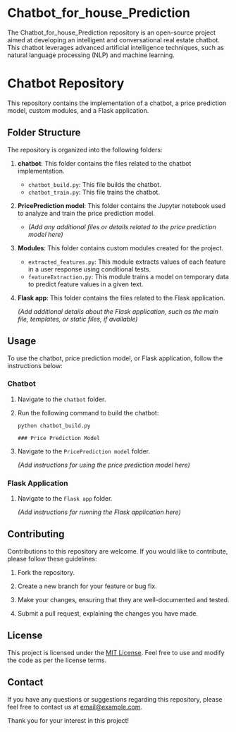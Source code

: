 # Chatbot_for_house_Prediction
The Chatbot_for_house_Prediction repository is an open-source project aimed at developing an intelligent and conversational real estate chatbot. This chatbot leverages advanced artificial intelligence techniques, such as natural language processing (NLP) and machine learning.

# Chatbot Repository

This repository contains the implementation of a chatbot, a price prediction model, custom modules, and a Flask application.

## Folder Structure

The repository is organized into the following folders:

1. **chatbot**: This folder contains the files related to the chatbot implementation.

   - `chatbot_build.py`: This file builds the chatbot.
   - `chatbot_train.py`: This file trains the chatbot.

2. **PricePrediction model**: This folder contains the Jupyter notebook used to analyze and train the price prediction model.

   - _(Add any additional files or details related to the price prediction model here)_

3. **Modules**: This folder contains custom modules created for the project.

   - `extracted_features.py`: This module extracts values of each feature in a user response using conditional tests.
   - `featureExtraction.py`: This module trains a model on temporary data to predict feature values in a given text.

4. **Flask app**: This folder contains the files related to the Flask application.

   _(Add additional details about the Flask application, such as the main file, templates, or static files, if available)_

## Usage

To use the chatbot, price prediction model, or Flask application, follow the instructions below:

### Chatbot

1. Navigate to the `chatbot` folder.

2. Run the following command to build the chatbot:

   ```shell
   python chatbot_build.py

   ### Price Prediction Model

1. Navigate to the `PricePrediction model` folder.

   _(Add instructions for using the price prediction model here)_

### Flask Application

1. Navigate to the `Flask app` folder.

   _(Add instructions for running the Flask application here)_

## Contributing

Contributions to this repository are welcome. If you would like to contribute, please follow these guidelines:

1. Fork the repository.

2. Create a new branch for your feature or bug fix.

3. Make your changes, ensuring that they are well-documented and tested.

4. Submit a pull request, explaining the changes you have made.

## License

This project is licensed under the [MIT License](LICENSE). Feel free to use and modify the code as per the license terms.

## Contact

If you have any questions or suggestions regarding this repository, please feel free to contact us at [email@example.com](mailto:Youssef.benaleb25@gmail.com).

Thank you for your interest in this project!

